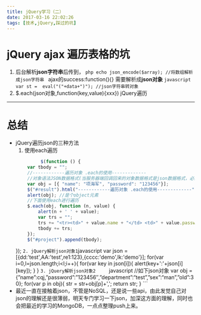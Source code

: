 ```yaml
---
title: jQuery学习（二）
date: 2017-03-16 22:02:26
tags: [技术,jQuery,踩过的坑]
---
```

# jQuery ajax 遍历表格的坑
   1. 后台解析**json字符串**后传到，
          ```php
             echo json_encode($array); //将数组解析成json字符串
          ```
      ajax的success:function(){} 需要解析成**json对象** 
          ```javascript
            var st =  eval("("+data+")"); //json字符串转对象
          ```
   2. $.each(json对象,function(key,value){xxx})   jQuery遍历

---

# 总结
  * jQuery遍历json的三种方法
      1. 使用each遍历
          ```javascript
                $(function () {
           var tbody = "";
           //------------遍历对象 .each的使用-------------
           //对象语法JSON数据格式(当服务器端回调回来的对象数据格式是json数据格式，必须保证JSON的格式要求，回调的对象必须使用eval函数进行转化（否则将得不到Object）)
           var obj = [{ "name": "项海军", "password": "123456"}];
           $("#result").html("------------遍历对象 .each的使用-------------");
           alert(obj); //是个object元素
           //下面使用each进行遍历
           $.each(obj, function (n, value) {
               alert(n + ' ' + value);
               var trs = "";
               trs += "<tr><td>" + value.name + "</td> <td>" + value.password + "</td></tr>";
               tbody += trs;
           });
           $("#project").append(tbody);
       });
          ```
      2. jQuery解析json对象1
          ```javascript
              var json = [{dd:'test',AA:'test',re1:123},{cccc:'demo',lk:'demo'}];
               for(var i=0,l=json.length;i<l;i++){
                  for(var key in json[i]){
                      alert(key+':'+json[i][key]);
                  }
               }
          ```
      3. jQuery解析json对象2     
          ```javascript
               //如下json对象
             var obj ={”name”:cqj,”password”:”123456″,”department”:“test”,”sex”:“man”,”old”:30}; 
             for(var p in obj){
                  str = str+obj[p]+',';
                  return str;
              }
          ```
  * 最近一直在接触着json，不管是NoSQL，还是说一些api，由此发觉自己对json的理解还是很薄弱，明天专门学习一下json，加深这方面的理解，同时也会把最近的学习的MongoDB，一点点整理push上来。
    
